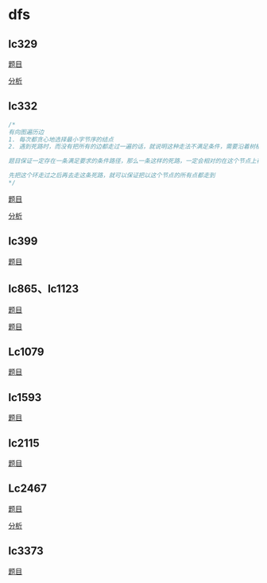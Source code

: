 
# dfs

## lc329


[题目](https://leetcode.com/problems/longest-increasing-path-in-a-matrix/)

[分析](https://www.bilibili.com/video/BV1mW411d7q8?from=search&seid=5099018830887943293)

## lc332

```cpp
/*
有向图遍历边
1. 每次都贪心地选择最小字节序的结点
2. 遇到死路时，而没有把所有的边都走过一遍的话，就说明这种走法不满足条件，需要沿着树根向上找到最近的一个有其他路可以走的节点把新的路走一遍

题目保证一定存在一条满足要求的条件路径，那么一条这样的死路，一定会相对的在这个节点上存在另一条路，这条路存在一个回到该节点的环

先把这个环走过之后再去走这条死路，就可以保证把以这个节点的所有点都走到
*/
```

[题目](https://leetcode.com/problems/reconstruct-itinerary/)

[分析](https://www.youtube.com/watch?v=4udFSOWQpdg)

## lc399

[题目](https://leetcode.com/problems/evaluate-division/description/?envType=study-plan-v2&envId=top-interview-150)

## lc865、lc1123

[题目](https://leetcode.com/problems/smallest-subtree-with-all-the-deepest-nodes/description/)

[题目](https://leetcode.com/problems/lowest-common-ancestor-of-deepest-leaves/)

## Lc1079

[题目](https://leetcode.com/problems/letter-tile-possibilities/description/?envType=daily-question&envId=2025-02-17)

## lc1593

[题目](https://leetcode.com/problems/split-a-string-into-the-max-number-of-unique-substrings/description/)

## lc2115

[题目](https://leetcode.com/problems/find-all-possible-recipes-from-given-supplies/description/?envType=daily-question&envId=2025-03-21)

## Lc2467

[题目](https://leetcode.com/problems/most-profitable-path-in-a-tree/?envType=daily-question&envId=2025-02-24)

[分析](https://www.bilibili.com/video/BV1qe4y1G7jy/?vd_source=85004908aeb75ae8d616c254af2684fe)

## lc3373

[题目](https://leetcode.com/problems/maximize-the-number-of-target-nodes-after-connecting-trees-ii/description/?envType=daily-question&envId=2025-05-29)

